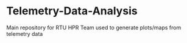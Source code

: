 # Telemetry-Data-Analysis
Main repository for RTU HPR Team used to generate plots/maps from telemetry data
